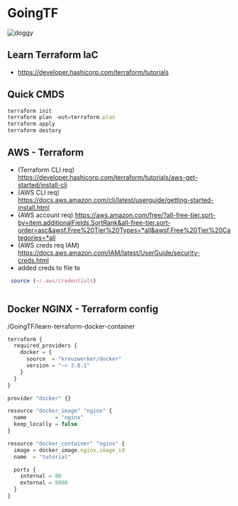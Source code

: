 # GoingTF
<img src="https://image.ibb.co/bEF0B7/doggy.gif" alt="doggy" border="0">

## Learn Terraform IaC
- https://developer.hashicorp.com/terraform/tutorials

## Quick CMDS
```TypeScript
terraform init
terraform plan -out=terraform.plan
terraform apply
terraform destory
```

## AWS - Terraform
- (Terraform CLI req) https://developer.hashicorp.com/terraform/tutorials/aws-get-started/install-cli
- (AWS CLI req) https://docs.aws.amazon.com/cli/latest/userguide/getting-started-install.html
- (AWS account req) https://aws.amazon.com/free/?all-free-tier.sort-by=item.additionalFields.SortRank&all-free-tier.sort-order=asc&awsf.Free%20Tier%20Types=*all&awsf.Free%20Tier%20Categories=*all
- (AWS creds req IAM) https://docs.aws.amazon.com/IAM/latest/UserGuide/security-creds.html
 - added creds to file to 
```TypeScript
 source (~/.aws/credentials)
```

```TypeScript

```

## Docker NGINX - Terraform config 
/GoingTF/learn-terraform-docker-container
```TypeScript
terraform {
  required_providers {
    docker = {
      source  = "kreuzwerker/docker"
      version = "~> 3.0.1"
    }
  }
}

provider "docker" {}

resource "docker_image" "nginx" {
  name         = "nginx"
  keep_locally = false
}

resource "docker_container" "nginx" {
  image = docker_image.nginx.image_id
  name  = "tutorial"

  ports {
    internal = 80
    external = 8000
  }
}
```